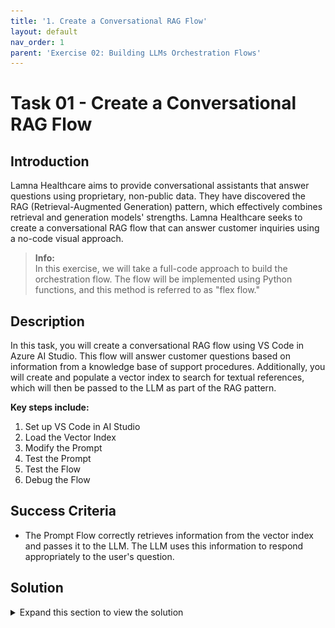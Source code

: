 ```yaml
---
title: '1. Create a Conversational RAG Flow'
layout: default
nav_order: 1
parent: 'Exercise 02: Building LLMs Orchestration Flows'
---
```


# Task 01 - Create a Conversational RAG Flow

## Introduction

Lamna Healthcare aims to provide conversational assistants that answer questions using proprietary, non-public data. They have discovered the RAG (Retrieval-Augmented Generation) pattern, which effectively combines retrieval and generation models' strengths. Lamna Healthcare seeks to create a conversational RAG flow that can answer customer inquiries using a no-code visual approach.

> **Info:**  
> In this exercise, we will take a full-code approach to build the orchestration flow. The flow will be implemented using Python functions, and this method is referred to as "flex flow."

## Description

In this task, you will create a conversational RAG flow using VS Code in Azure AI Studio. This flow will answer customer questions based on information from a knowledge base of support procedures. Additionally, you will create and populate a vector index to search for textual references, which will then be passed to the LLM as part of the RAG pattern.

**Key steps include:**

1. Set up VS Code in AI Studio
2. Load the Vector Index
3. Modify the Prompt
4. Test the Prompt
5. Test the Flow
6. Debug the Flow

## Success Criteria

- The Prompt Flow correctly retrieves information from the vector index and passes it to the LLM. The LLM uses this information to respond appropriately to the user's question.

## Solution

<details markdown="block">
<summary>Expand this section to view the solution</summary>

### 1. Set Up VS Code in AI Studio

1. In [Azure AI Studio](https://ai.azure.com), open the project created in Exercise 1 and select the `</> Code` option.

   ![Building.](images/build_aistudio_code.png)

2. After selecting `Code`, you will create a compute instance to run VS Code in the cloud.

   ![Building.](images/build_compute.png)

3. After creating the compute instance, set up the VS Code container with configurations optimized for developing GenAI Apps.

   ![Building.](images/build_container.png)

4. Once set up, launch VS Code. In the example below, we start the Web version of VS Code, so you don’t need to have it installed on your local machine.

   ![Building.](images/build_launch_vscode.png)

   > **Note:**
   > If you prefer, you can also use VS Code on your desktop instead of the Web version.

### 2. Clone Your Git Repository

1. After launching VS Code, clone the repository of your project created during the bootstrapping in Exercise 1.

2. Open the terminal in VS Code.

   ![Building.](images/build_terminal.png)

3. Execute the following commands:

   ```bash
   cd code
   git clone https://github.com/your_github_user/your_project_repo
   ```

   ![Cloning project repo.](images/build_clone.png)

   > **Note:**
   > 1) In AI Studio VS Code, store all your code in the `code/` directory.
   > 2) Remember that `your_github_user/your_project_repo` was defined in the `github_new_repo` variable in the `bootstrap.properties` file from Exercise 1.


4. Your code is now loaded in VS Code. The `src/chat_request.py` file contains the Python program with the flex flow. You can review the `get_response` function to understand how the RAG flow is implemented.

   ![Flex flow.](images/build_flow.png)

### 3. Load the Vector Index

1. Before starting development, load the data into the index in the development environment.

   > **Info:**
   > We will load the files located in the `data/sample-documents.csv` directory of your project.

2. Open the terminal and perform the following steps:

   2.1. Update the Azure Developer CLI:

   ```bash
   curl -fsSL https://aka.ms/install-azd.sh | bash
   ```

   2.2. Log in to Azure CLI:

   ```bash
   az login --use-device-code
   ```

   With the `--use-device-code` option, navigate to [https://microsoft.com/devicelogin](https://microsoft.com/devicelogin) in your browser and enter the code displayed in the terminal.

   2.3. Log in to Azure Developer CLI:

   ```bash
   azd auth login --use-device-code
   ```

   Similarly, visit [https://microsoft.com/devicelogin](https://microsoft.com/devicelogin) to complete authentication.


  **If you have trouble logging in with the same user used for bootstrapping, log in with the service principal created earlier by running these commands, after replacing the variables values.**

   ```
   rg='[your-your-resource-group-name]'
   principalId='[your-sp-objectId]'
   clientId='[your-sp-clientId]'
   clientSecret='[your-clientSequence]'
   tenantId='[your-tenantId]'
   subscriptionId='[your-subscriptionId]'

   # Service principal
   az login --service-principal --username $clientId --password $clientSecret --tenant $tenantId
   azd auth login --client-id $clientId --client-secret $clientSecret --tenant-id $tenantId

   scope="/subscriptions/$subscriptionId/resourceGroups/$rg"

   # Assign roles
   roles=(
   '2a2b9908-6ea1-4ae2-8e65-a410df84e7d1'  # Storage Blob Data Reader
   '8311e382-0749-4cb8-b61a-304f252e45ec'  # ACR Push Role
   '7f951dda-4ed3-4680-a7ca-43fe172d538d'  # ACR Pull Role
   '5e0bd9bd-7b93-4f28-af87-19fc36ad61bd'  # Cognitive Services OpenAI User
   'f6c7c914-8db3-469d-8ca1-694a8f32e121'  # Data Scientist
   'ea01e6af-a1c1-4350-9563-ad00f8c72ec5'  # Secrets Reader
   '8ebe5a00-799e-43f5-93ac-243d3dce84a7'  # Search Index Data Contributor
   '7ca78c08-252a-4471-8644-bb5ff32d4ba0'  # Search Service Contributor
   '64702f94-c441-49e6-a78b-ef80e0188fee'  # Azure AI Developer
   )

   for roleId in "${roles[@]}"; do
   az role assignment create \
      --assignee-object-id "$principalId" \
      --assignee-principal-type "ServicePrincipal" \
      --role "$roleId" \
      --scope "$scope"
   done
   ```

   > **Note:**
   > principalId is the Enterprise Application Object ID


   2.4. Navigate to the **root of the project repo**:

   ```bash
   cd your_project_repo
   ```

  > **Important:**
   > From this point onward, all terminal commands will be executed within the `code/your_project_repo` directory, where `your_project_repo` is the name you chose for your project.

   2.5. Initialize the environment variables with your development environment values:

   ```bash
   azd env refresh
   ```

   > **Note:**
   > Ensure you use the same values for location, subscription, and environment name as used in the bootstrapping process.

   2.6. Finally, execute the script to load the documents into AI Search:

   ```bash
   ./infra/hooks/postprovision.sh
   ```

   > **Note:**
   > If you are trying to run this in your own computer instead of AI Studio's VS Code, make sure to use **Python 3.10** or **3.11**.

### 4. Modify the Prompt

1. Now that your project is set up in VS Code and the index is created, you can start making code changes.

2. An important first step is to create a new branch for your changes: `feature/feature_x`.

   Navigate to your repository directory and run:

   ```bash
   git checkout -b feature/feature_x
   ```

3. Open the `src/chat.prompty` file. This is the prompt for your RAG flow. Notice it is a generic prompt; you will create a specific prompt for your Lamna Health virtual assistant.

   Replace the content of `chat.prompty` with the contents of the following file:

   [updated_chat.prompty](files/updated_chat.prompty)

   Notice that the new prompt provides better context for the assistant's objectives.

### 5. Test the Prompt

Now that you have modified the prompt, testing it is straightforward. First, install the required libraries specified by our flow:

```bash
pip install -r requirements.txt
```

Next, run the program with the flex flow:

```bash
python src/chat_request.py
```

![Running the flow.](images/build_run_flow.png)

### 6. Debug the Flow

To debug the flow, take advantage of VS Code's debugging capabilities.

1. Set a breakpoint on the line where the flow is executed.

   ![Breakpoint in code](images/build_breakpoint.png)

2. Start debugging.

   ![Running debug](images/build_run_debug.png)

3. While debugging, you can inspect variable contents, such as the documents retrieved during the AI Search retrieval process.

   ![Debugging variables](images/build_debug_variables.png)

In this exercise, we successfully created a conversational RAG (Retrieval-Augmented Generation) flow for Lamna Healthcare using VS Code in Azure AI Studio. We set up the development environment, cloned the project repository, loaded and indexed proprietary data, modified the prompt to tailor the AI assistant to Lamna Healthcare's needs, and tested and debugged the entire flow.

### 7. Add trace to your flow

AI Studio provides tracing capabilities for logging and managing your LLM application tests and evaluations. It allows you to debug and monitor by drilling down into the trace view.

With tracing, you can have a cloud-based location to persist and track your historical tests and easily extract and visualize the test results. This enables you to compare the outputs of different test cases and reuse previous test assets for future use, such as human feedback or data curation.

1. **Instrumenting Your Application Code:**

   The first step is to use the `@trace` decorator in your function, as already done in the `get_response` function in the `chat_request.py` file.

   You can open `chat_request.py` and verify that the function is decorated with `@trace`.

   ```python
   # chat_request.py

   @trace
   def get_response(question, chat_history):
       ...
   ```

2. **Log in to Azure:**

   Open the terminal and ensure you are logged into Azure.

   ```bash
    az login --use-device-code
   ```

3. **Configure Prompt Flow for Trace:**

   Configure Prompt Flow to send trace data to your AI Project, replace the text in the brackets.
   ```bash
   pf config set trace.destination=azureml://subscriptions/[your_Subscription_id]/resourcegroups/[your_resource_group_name]/providers/Microsoft.MachineLearningServices/workspaces/[your_project_name]
   ```

4. **Set the PYTHONPATH**: Export the `./src` directory to the `PYTHONPATH` to allow Python to find modules in the flow source directory.

   ```bash
   export PYTHONPATH=./src:$PYTHONPATH
   ```

   > **Note:**
   > Skipping this step will result in a `ModuleNotFoundError: No module named 'chat_request'`.


5. Enable account key access

Enable **Allow storage account key access** option in Settings > Configuration of the storage account.

6. **Run the Flow with Trace Enabled:**

   Execute the following command to run the flow with trace enabled. The `run_flow.py` script was created for ease of use.

> **Important:**
> Before running the following command, ensure you have the subscription ID, resource group, and project name from your Azure AI Studio project exported in your shell environment.

```bash
  export AZURE_SUBSCRIPTION_ID=[your_subscription_id]
  export AZURE_RESOURCE_GROUP=[your_resource_group]
  export AZUREAI_PROJECT_NAME=[your_project_name]
```

   ```bash
   python ./util/run_flow.py "How can I access my medical records at Lamna Healthcare?"
   ```

> **Important:**
> The output of the command will contain the link to the trace in AI Studio. you will need to grab it from there as there is no way to navigate to it directly from AI Studio.

> **Note:**
> If you get a permission error, you may need to add the Storage Blob Data Contributor role to the user logged in with az login.

7. **Review the Results in AI Studio:**

   After running the flow, you can review the results in AI Studio.

   ![Tracing - AI Studio](images/trace01.png)

8. **Analyze the Trace in Detail:**

   Drill down into the trace for more detailed analysis.

   ![Tracing - AI Studio](images/trace02.png)

9. **Revert Trace Configuration to Local:**

   Once done, you can revert the trace configuration to local.

   ```bash
   pf config set trace.destination="local"
   ```

In this exercise, we successfully created a conversational RAG (Retrieval-Augmented Generation) flow for Lamna Healthcare using VS Code in Azure AI Studio. We set up the development environment, cloned the project repository, loaded and indexed proprietary data, modified the prompt to tailor the AI assistant to Lamna Healthcare's needs, and tested and debugged the entire flow.

</details>
